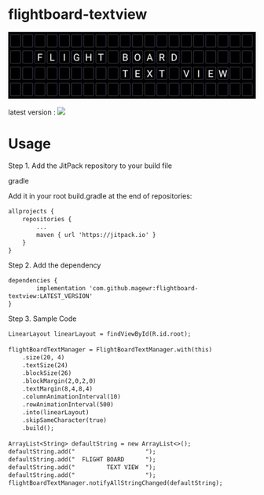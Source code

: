 # flightboard-textview

![](https://github.com/magewr/flightboard-textview/blob/master/sample.gif)

latest version : [![](https://jitpack.io/v/magewr/flightboard-textview.svg)](https://jitpack.io/#magewr/flightboard-textview)



# Usage

Step 1. Add the JitPack repository to your build file

gradle

Add it in your root build.gradle at the end of repositories:

	allprojects {
		repositories {
			...
			maven { url 'https://jitpack.io' }
		}
	}
Step 2. Add the dependency

	dependencies {
	        implementation 'com.github.magewr:flightboard-textview:LATEST_VERSION'
	}

Step 3. Sample Code

```
LinearLayout linearLayout = findViewById(R.id.root);

flightBoardTextManager = FlightBoardTextManager.with(this)
	.size(20, 4)
	.textSize(24)
	.blockSize(26)
	.blockMargin(2,0,2,0)
	.textMargin(8,4,8,4)
	.columnAnimationInterval(10)
	.rowAnimationInterval(500)
	.into(linearLayout)
	.skipSameCharacter(true)
	.build();

ArrayList<String> defaultString = new ArrayList<>();
defaultString.add("                    ");
defaultString.add("  FLIGHT BOARD      ");
defaultString.add("         TEXT VIEW  ");
defaultString.add("                    ");
flightBoardTextManager.notifyAllStringChanged(defaultString);
	
```
